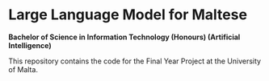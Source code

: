 # Large Language Model for Maltese 

**Bachelor of Science in Information Technology (Honours) (Artificial Intelligence)**

This repository contains the code for the Final Year Project at the University of Malta.
